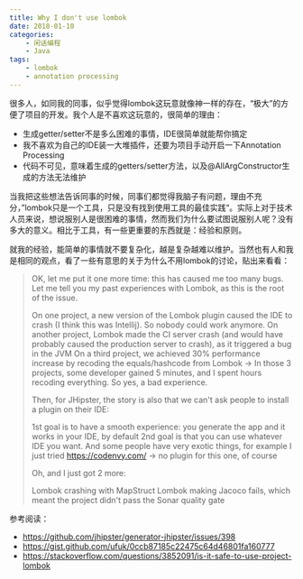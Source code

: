 ```yaml
---
title: Why I don't use lombok
date: 2018-01-10
categories:  
    - 闲话编程
    - Java
tags:
	- lombok
	- annotation processing
---
```

很多人，如同我的同事，似乎觉得lombok这玩意就像神一样的存在，“极大”的方便了项目的开发。我个人是不喜欢这玩意的，很简单的理由：

* 生成getter/setter不是多么困难的事情，IDE很简单就能帮你搞定
* 我不喜欢为自己的IDE装一大堆插件，还要为项目手动开启一下Annotation Processing
* 代码不可见，意味着生成的getters/setter方法，以及@AllArgConstructor生成的方法无法维护
<!--more-->
当我把这些想法告诉同事的时候，同事们都觉得我脑子有问题，理由不充分，”lombok只是一个工具，只是没有找到使用工具的最佳实践“。实际上对于技术人员来说，想说服别人是很困难的事情，然而我们为什么要试图说服别人呢？没有多大的意义。相比于工具，有一些更重要的东西就是：经验和原则。

就我的经验，能简单的事情就不要复杂化，越是复杂越难以维护。当然也有人和我是相同的观点，看了一些有意思的关于为什么不用lombok的讨论，贴出来看看：

> OK, let me put it one more time: this has caused me too many bugs. Let me tell
> you my past experiences with Lombok, as this is the root of the issue.
> 
> On one project, a new version of the Lombok plugin caused the IDE to
> crash (I think this was Intellij). So nobody could work anymore. On
> another project, Lombok made the CI server crash (and would have
> probably caused the production server to crash), as it triggered a bug
> in the JVM On a third project, we achieved 30% performance increase by
> recoding the equals/hashcode from Lombok
> -> In those 3 projects, some developer gained 5 minutes, and I spent hours recoding everything. So yes, a bad experience.
> 
> Then, for JHipster, the story is also that we can't ask people to
> install a plugin on their IDE:
> 
> 1st goal is to have a smooth experience: you generate the app and it
> works in your IDE, by default 2nd goal is that you can use whatever
> IDE you want. And some people have very exotic things, for example I
> just tried https://codenvy.com/ -> no plugin for this one, of course
> 
> Oh, and I just got 2 more:
> 
> Lombok crashing with MapStruct Lombok making Jacoco fails, which meant
> the project didn't pass the Sonar quality gate

参考阅读：

* https://github.com/jhipster/generator-jhipster/issues/398
* https://gist.github.com/ufuk/0ccb87185c22475c64d46801fa160777
* https://stackoverflow.com/questions/3852091/is-it-safe-to-use-project-lombok